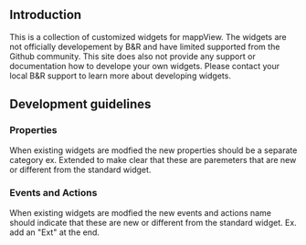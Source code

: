 ## Introduction
This is a collection of customized widgets for mappView. The widgets are not officially developement by B&R and have limited supported from the Github community. This site does also not provide any support or documentation how to develope your own widgets. Please contact your local B&R support to learn more about developing widgets.

## Development guidelines

### Properties
When existing widgets are modfied the new properties should be a separate category ex. Extended to make clear that these are paremeters that are new or different from the standard widget.

### Events and Actions
When existing widgets are modfied the new events and actions name should indicate that these are new or different from the standard widget. Ex. add an "Ext" at the end.

